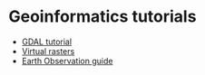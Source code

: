 # Geoinformatics tutorials

* [GDAL tutorial](gdal.md)
* [Virtual rasters](virtual-rasters.md)
* [Earth Observation guide](eo_guide.md)